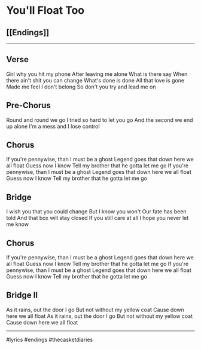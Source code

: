 # You'll Float Too
## [[Endings]]

---

## Verse 

Girl why you hit my phone
After leaving me alone
What is there say
When there ain't shit you can change
What's done is done
All that love is gone
Made me feel I don't belong
So don't you try and lead me on

## Pre-Chorus

Round and round we go
I tried so hard to let you go
And the second we end up alone
I'm a mess and I lose control

## Chorus

If you're pennywise, than I must be a ghost
Legend goes that down here we all float
Guess now I know
Tell my brother that he gotta let me go
If you're pennywise, than I must be a ghost
Legend goes that down here we all float
Guess now I know
Tell my brother that he gotta let me go

## Bridge

I wish you that you could change
But I know you won't
Our fate has been told
And that box will stay closed
If you still care at all
I hope you never let me know

## Chorus

If you're pennywise, than I must be a ghost
Legend goes that down here we all float
Guess now I know
Tell my brother that he gotta let me go
If you're pennywise, than I must be a ghost
Legend goes that down here we all float
Guess now I know
Tell my brother that he gotta let me go

## Bridge II

As it rains, out the door I go
But not without my yellow coat
Cause down here we all float
As it rains, out the door I go
But not without my yellow coat
Cause down here we all float

---

#lyrics #endings #thecasketdiaries 